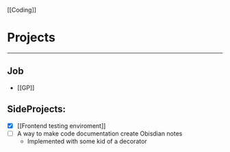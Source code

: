 [[Coding]]

# Projects
---

## Job
- [[GP]]

## SideProjects:
- [x] [[Frontend testing enviroment]]
- [ ] A way to make code documentation create Obisdian notes
	- Implemented with some kid of a decorator